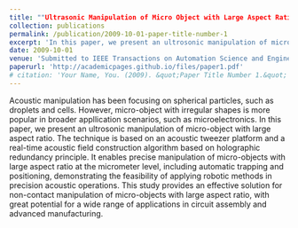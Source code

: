 ```yaml
---
title: ""Ultrasonic Manipulation of Micro Object with Large Aspect Ratio by Multifocal Point Acoustic Tweezers"
collection: publications
permalink: /publication/2009-10-01-paper-title-number-1
excerpt: 'In this paper, we present an ultrosonic manipulation of micro-object with large aspect ratio. The technique is based on an acoustic tweezer platform and a real-time acoustic field construction algorithm based on holographic redundancy principle. It enables precise manipulation of micro-objects with large aspect ratio at the micrometer level, including automatic trapping and positioning, demonstrating the feasibility of applying robotic methods in precision acoustic operations. This study provides an effective solution for non-contact manipulation of micro-objects with large aspect ratio, with great potential for a wide range of applications in circuit assembly and advanced manufacturing.'
date: 2009-10-01
venue: 'Submitted to IEEE Transactions on Automation Science and Engineering'
paperurl: 'http://academicpages.github.io/files/paper1.pdf'
# citation: 'Your Name, You. (2009). &quot;Paper Title Number 1.&quot; <i>Journal 1</i>. 1(1).'
---
```

Acoustic manipulation has been focusing on spherical particles, such as droplets and cells. However, micro-object with irregular shapes is more popular in broader appllication scenarios, such as microelectronics. In this paper, we present an ultrosonic manipulation of micro-object with large aspect ratio. The technique is based on an acoustic tweezer platform and a real-time acoustic field construction algorithm based on holographic redundancy principle. It enables precise manipulation of micro-objects with large aspect ratio at the micrometer level, including automatic trapping and positioning, demonstrating the feasibility of applying robotic methods in precision acoustic operations. This study provides an effective solution for non-contact manipulation of micro-objects with large aspect ratio, with great potential for a wide range of applications in circuit assembly and advanced manufacturing.

<!-- [Download paper here](http://academicpages.github.io/files/paper1.pdf) -->

<!-- Recommended citation: Your Name, You. (2009). "Paper Title Number 1." <i>Journal 1</i>. 1(1). -->